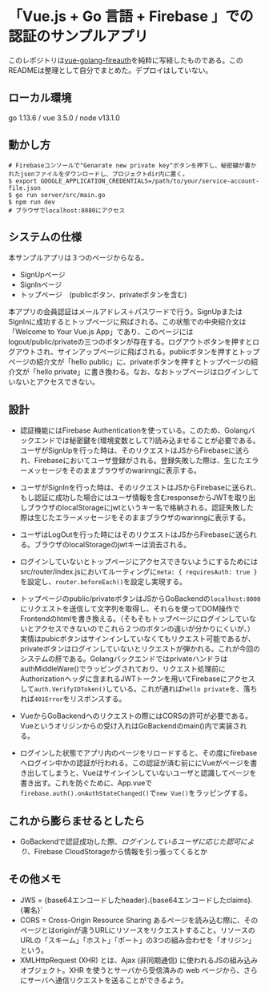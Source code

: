 # 「Vue.js + Go 言語 + Firebase 」での認証のサンプルアプリ

このレポジトリは[vue-golang-fireauth](https://github.com/po3rin/vue-golang-fireauth)を純粋に写経したものである。このREADMEは整理として自分でまとめた。デプロイはしていない。

## ローカル環境
go 1.13.6 / vue 3.5.0 / node v13.1.0

## 動かし方
```
# Firebaseコンソールで"Genarate new private key"ボタンを押下し、秘密鍵が書かれたjsonファイルをダウンロードし、プロジェクトdir内に置く。
$ export GOOGLE_APPLICATION_CREDENTIALS=/path/to/your/service-account-file.json
$ go run server/src/main.go
$ npm run dev
# ブラウザでlocalhost:8080にアクセス
```

## システムの仕様

本サンプルアプリは３つのページからなる。
* SignUpページ
* SignInページ
* トップページ　(publicボタン、privateボタンを含む)

本アプリの会員認証はメールアドレス＋パスワードで行う。SignUpまたはSignInに成功するとトップページに飛ばされる。この状態での中央紹介文は「Welcome to Your Vue.js App」であり、このページにはlogout/public/privateの三つのボタンが存在する。ログアウトボタンを押すとログアウトされ、サインアップページに飛ばされる。publicボタンを押すとトップページの紹介文が「hello public」に、privateボタンを押すとトップページの紹介文が「hello private」に書き換わる。なお、なおトップページはログインしていないとアクセスできない。


## 設計
* 認証機能にはFirebase Authenticationを使っている。このため、Golangバックエンドでは秘密鍵を(環境変数として?)読み込ませることが必要である。
ユーザがSignUpを行った時は、そのリクエストはJSからFirebaseに送られ、Firebaseにおいてユーザ登録がされる。登録失敗した際は、生じたエラーメッセージをそのままブラウザのwarinngに表示する。
* ユーザがSignInを行った時は、そのリクエストはJSからFirebaseに送られ、もし認証に成功した場合にはユーザ情報を含むresponseからJWTを取り出しブラウザのlocalStorageにjwtというキー名で格納される。認証失敗した際は生じたエラーメッセージをそのままブラウザのwarinngに表示する。
* ユーザはLogOutを行った時にはそのリクエストはJSからFirebaseに送られる。ブラウザのlocalStorageのjwtキーは消去される。

* ログインしていないとトップページにアクセスできないようにするためにはsrc/router/index.jsにおいてルーティングに`meta: { requiresAuth: true }`を設定し、`router.beforeEach()`を設定し実現する。

* トップページのpublic/privateボタンはJSからGoBackendの`localhost:8000`にリクエストを送信して文字列を取得し、それらを使ってDOM操作でFrontendのhtmlを書き換える。（そもそもトップページにログインしていないとアクセスできないのでこれら２つのボタンの違いが分かりにくいが、）実情はpubicボタンはサインインしていなくてもリクエスト可能であるが、privateボタンはログインしていないとリクエストが弾かれる。これが今回のシステムの肝である。GolangバックエンドではprivateハンドラはauthMiddleWare()でラッピングされており、リクエスト処理前にAuthorizationヘッダに含まれるJWTトークンを用いてFirebaseにアクセスして`auth.VerifyIDToken()`している。これが通れば`hello private`を、落ちれば`401Error`をリスポンスする。

* VueからGoBackendへのリクエストの際にはCORSの許可が必要である。Vueというオリジンからの受け入れはGoBackendのmain()内で実装される。
* ログインした状態でアプリ内のページをリロードすると、その度にfirebaseへログイン中かの認証が行われる。この認証が済む前ににVueがページを書き出してしまうと、Vueはサインインしていないユーザと認識してページを書き出す。これを防ぐために、App.vueで`firebase.auth().onAuthStateChanged()`で`new Vue()`をラッピングする。


## これから膨らませるとしたら

* GoBackendで認証成功した際、*ログインしているユーザに応じた認可により*、Firebase CloudStorageから情報を引っ張ってくるとか


## その他メモ

* JWS = {base64エンコードしたheader}.{base64エンコードしたclaims}.{署名}`
* CORS = Cross-Origin Resource Sharing
あるページを読み込む際に、そのページとはoriginが違うURLにリソースをリクエストすること。リソースのURLの「スキーム」「ホスト」「ポート」の3つの組み合わせを「オリジン」という。
* XMLHttpRequest (XHR) とは、Ajax (非同期通信) に使われるJSの組み込みオブジェクト。XHR を使うとサーバから受信済みの web ページから、さらにサーバへ通信リクエストを送ることができるよう。
